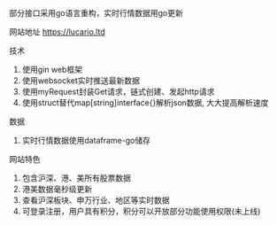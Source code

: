 部分接口采用go语言重构，实时行情数据用go更新

网站地址
https://lucario.ltd

技术
1. 使用gin web框架
2. 使用websocket实时推送最新数据
3. 使用myRequest封装Get请求，链式创建、发起http请求
4. 使用struct替代map[string]interface{}解析json数据, 大大提高解析速度

数据
1. 实时行情数据使用dataframe-go储存

网站特色
1. 包含沪深、港、美所有股票数据
2. 港美数据毫秒级更新
3. 查看沪深板块、申万行业、地区等实时数据
4. 可登录注册，用户具有积分，积分可以开放部分功能使用权限(未上线)